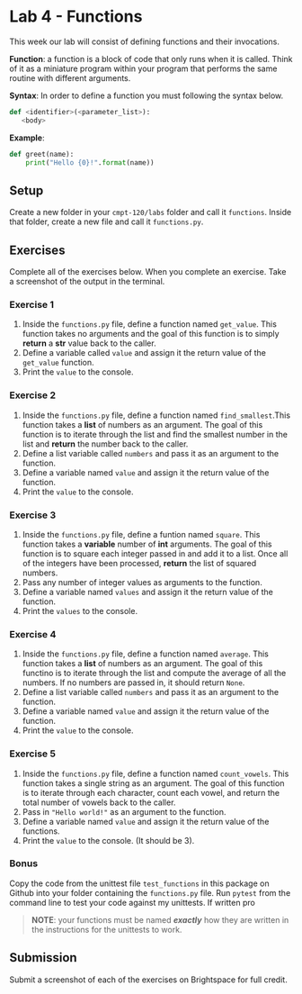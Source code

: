 # Lab 4 - Functions

This week our lab will consist of defining functions and their invocations.

__Function__: a function is a block of code that only runs when it is called. Think of it as a miniature program within your program that performs the same routine with different arguments.

__Syntax__: In order to define a function you must following the syntax below.
```py
def <identifier>(<parameter_list>):
   <body>
```

__Example__:

```py
def greet(name):
    print("Hello {0}!".format(name))
```

## Setup

Create a new folder in your `cmpt-120/labs` folder and call it `functions`. Inside that folder, create a new file and call it `functions.py`. 

## Exercises

Complete all of the exercises below. When you complete an exercise. Take a screenshot of the output in the terminal.

### Exercise 1

1. Inside the `functions.py` file, define a function named `get_value`. This function takes no arguments and the goal of this function is to simply __return__ a __str__ value back to the caller.
2. Define a variable called `value` and assign it the return value of the `get_value` function.
3. Print the `value` to the console.

### Exercise 2

1. Inside the `functions.py` file, define a function named `find_smallest`.This function takes a __list__ of numbers as an argument. The goal of this function is to iterate through the list and find the smallest number in the list and __return__ the number back to the caller.
2. Define a list variable called `numbers` and pass it as an argument to the function.
3. Define a variable named `value` and assign it the return value of the function.
4. Print the `value` to the console.


### Exercise 3

1. Inside the `functions.py` file, define a funtion named `square`. This function takes a __variable__ number of __int__ arguments. The goal of this function is to square each integer passed in and add it to a list. Once all of the integers have been processed, __return__ the list of squared numbers.
2. Pass any number of integer values as arguments to the function.
3. Define a variable named `values` and assign it the return value of the function.
4. Print the `values` to the console.

### Exercise 4

1. Inside the `functions.py` file, define a function named `average`. This function takes a __list__ of numbers as an argument. The goal of this functino is to iterate through the list and compute the average of all the numbers. If no numbers are passed in, it should return `None`.
2. Define a list variable called `numbers` and pass it as an argument to the function.
3. Define a variable named `value` and assign it the return value of the function.
4. Print the `value` to the console.

### Exercise 5

1. Inside the `functions.py` file, define a function named `count_vowels`. This function takes a single string as an argument. The goal of this function is to iterate through each character, count each vowel, and return the total number of vowels back to the caller.
2. Pass in `"Hello world!"` as an argument to the function. 
3. Define a variable named `value` and assign it the return value of the functions.
4. Print the `value` to the console. (It should be 3).

### Bonus 

Copy the code from the unittest file `test_functions` in this package on Github into your folder containing the `functions.py` file. Run `pytest` from the command line to test your code against my unittests. If written pro

> __NOTE__: your functions must be named ___exactly___ how they are written in the instructions for the unittests to work.

## Submission

Submit a screenshot of each of the exercises on Brightspace for full credit.